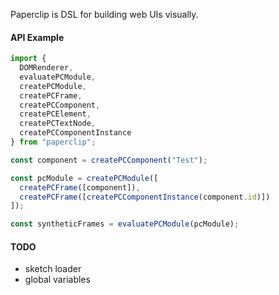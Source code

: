 Paperclip is DSL for building web UIs visually.

#### API Example

```javascript
import {
  DOMRenderer,
  evaluatePCModule,
  createPCModule,
  createPCFrame,
  createPCComponent,
  createPCElement,
  createPCTextNode,
  createPCComponentInstance
} from "paperclip";

const component = createPCComponent("Test");

const pcModule = createPCModule([
  createPCFrame([component]),
  createPCFrame([createPCComponentInstance(component.id)])
]);

const syntheticFrames = evaluatePCModule(pcModule);
```

#### TODO

* sketch loader
* global variables
